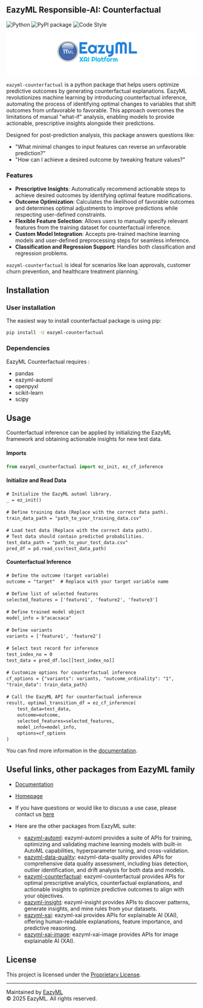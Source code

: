## EazyML Responsible-AI: Counterfactual
![Python](https://img.shields.io/badge/python-3.8%20%7C%203.9%20%7C%203.10%20%7C%203.11%20%7C%203.12-blue)  ![PyPI package](https://img.shields.io/badge/pypi%20package-0.0.60-brightgreen) ![Code Style](https://img.shields.io/badge/code%20style-black-black)

![EazyML](https://github.com/EazyML/eazyml-docs/raw/refs/heads/master/EazyML_logo.png)

`eazyml-counterfactual` is a python package that helps users optimize predictive outcomes by generating counterfactual explanations.
EazyML revolutionizes machine learning by introducing counterfactual inference, automating the process of identifying optimal changes to variables that shift outcomes from unfavorable to favorable. This approach overcomes the limitations of manual "what-if" analysis, enabling models to provide actionable, prescriptive insights alongside their predictions.

Designed for post-prediction analysis, this package answers questions like:
- "What minimal changes to input features can reverse an unfavorable prediction?"
- "How can I achieve a desired outcome by tweaking feature values?"

### Features
- **Prescriptive Insights**: Automatically recommend actionable steps to achieve desired outcomes by identifying optimal feature modifications.
- **Outcome Optimization**: Calculates the likelihood of favorable outcomes and determines optimal adjustments to improve predictions while respecting user-defined constraints.
- **Flexible Feature Selection**: Allows users to manually specify relevant features from the training dataset for counterfactual inference.
- **Custom Model Integration**: Accepts pre-trained machine learning models and user-defined preprocessing steps for seamless inference.
- **Classification and Regression Support**: Handles both classification and regression problems.

`eazyml-counterfactual` is ideal for scenarios like loan approvals, customer churn prevention, and healthcare treatment planning.`

## Installation
### User installation
The easiest way to install counterfactual package is using pip:
```bash
pip install -U eazyml-counterfactual
```
### Dependencies
EazyML Counterfactual requires :
- pandas
- eazyml-automl
- openpyxl
- scikit-learn
- scipy

## Usage
Counterfactual inference can be applied by initializing the EazyML framework and obtaining actionable insights for new test data.

#### Imports
```python
from eazyml_counterfactual import ez_init, ez_cf_inference
```

#### Initialize and Read Data
```
# Initialize the EazyML automl library.
_ = ez_init()

# Define training data (Replace with the correct data path).
train_data_path = "path_to_your_training_data.csv"

# Load test data (Replace with the correct data path).
# Test data should contain predicted probabilities.
test_data_path = "path_to_your_test_data.csv"
pred_df = pd.read_csv(test_data_path)
```

#### Counterfactual Inference
```
# Define the outcome (target variable)
outcome = "target"  # Replace with your target variable name

# Define list of selected features
selected_features = ['feature1', 'feature2', 'feature3']

# Define trained model object
model_info = b"acacxaca"

# Define variants
variants = ['feature1', 'feature2']

# Select test record for inference
test_index_no = 0
test_data = pred_df.loc[[test_index_no]]

# Customize options for counterfactual inference
cf_options = {"variants": variants, "outcome_ordinality": "1", "train_data": train_data_path}

# Call the EazyML API for counterfactual inference
result, optimal_transition_df = ez_cf_inference(
    test_data=test_data,
    outcome=outcome,
    selected_features=selected_features,
    model_info=model_info,  
    options=cf_options
)

```
You can find more information in the [documentation](https://eazyml.readthedocs.io/en/latest/packages/eazyml_cf.html).

## Useful links, other packages from EazyML family
- [Documentation](https://docs.eazyml.com)
- [Homepage](https://eazyml.com)
- If you have questions or would like to discuss a use case, please contact us [here](https://eazyml.com/trust-in-ai)
- Here are the other packages from EazyML suite:

    - [eazyml-automl](https://pypi.org/project/eazyml-automl/): eazyml-automl provides a suite of APIs for training, optimizing and validating machine learning models with built-in AutoML capabilities, hyperparameter tuning, and cross-validation.
    - [eazyml-data-quality](https://pypi.org/project/eazyml-data-quality/): eazyml-data-quality provides APIs for comprehensive data quality assessment, including bias detection, outlier identification, and drift analysis for both data and models.
    - [eazyml-counterfactual](https://pypi.org/project/eazyml-counterfactual/): eazyml-counterfactual provides APIs for optimal prescriptive analytics, counterfactual explanations, and actionable insights to optimize predictive outcomes to align with your objectives.
    - [eazyml-insight](https://pypi.org/project/eazyml-insight/): eazyml-insight provides APIs to discover patterns, generate insights, and mine rules from your datasets.
    - [eazyml-xai](https://pypi.org/project/eazyml-xai/): eazyml-xai provides APIs for explainable AI (XAI), offering human-readable explanations, feature importance, and predictive reasoning.
    - [eazyml-xai-image](https://pypi.org/project/eazyml-xai-image/): eazyml-xai-image provides APIs for image explainable AI (XAI).

## License
This project is licensed under the [Proprietary License](https://github.com/EazyML/eazyml-docs/blob/master/LICENSE).

---

Maintained by [EazyML](https://eazyml.com)  
© 2025 EazyML. All rights reserved.
